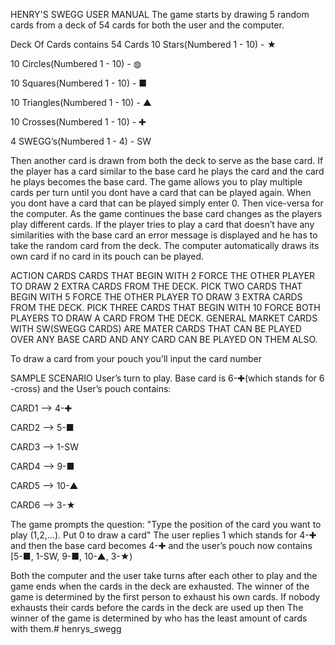 HENRY'S SWEGG USER MANUAL
The game starts by drawing 5 random cards from a deck of 54 cards for both the user and the computer. 

Deck Of Cards contains 54 Cards
10 Stars(Numbered 1 - 10) - ★

10  Circles(Numbered 1 - 10) - ◍

10 Squares(Numbered 1 - 10) - ■

10 Triangles(Numbered 1 - 10) - ▲


10 Crosses(Numbered 1 - 10) - ✚

4 SWEGG’s(Numbered 1 - 4) - SW

Then another card is drawn from both the deck to serve as the base card. 
If the player has a card similar to the base card he plays the card and the card he plays becomes the base card. 
The game allows you to play multiple cards per turn until you dont have a card that can be played again. When you dont have a card that can be played simply enter 0.
Then vice-versa for the computer. 
As the game continues the base card changes as the players play different cards.
If the player tries to play a card that doesn’t have any similarities with the base card an error message is displayed and he has to take the random card from the deck. The computer automatically draws its own card if no card in its pouch can be played.

ACTION CARDS
CARDS THAT BEGIN WITH 2 FORCE THE OTHER PLAYER TO DRAW 2 EXTRA CARDS FROM THE DECK. PICK TWO
CARDS THAT BEGIN WITH 5 FORCE THE OTHER PLAYER TO DRAW 3 EXTRA CARDS FROM THE DECK. PICK THREE
CARDS THAT BEGIN WITH 10 FORCE BOTH PLAYERS TO DRAW A CARD FROM THE DECK. GENERAL MARKET
CARDS WITH SW(SWEGG CARDS) ARE MATER CARDS THAT CAN BE PLAYED OVER ANY BASE CARD AND ANY CARD CAN BE PLAYED ON THEM ALSO.

To draw a card from your pouch you'll input the card number

SAMPLE SCENARIO
User’s turn to play. Base card is 6-✚(which stands for 6 -cross) and the User’s pouch contains:

CARD1 --> 4-✚

CARD2 --> 5-■

CARD3 --> 1-SW

CARD4 --> 9-■

CARD5 --> 10-▲

CARD6 --> 3-★


The game prompts the question:
"Type the position of the card you want to play (1,2,...). Put 0 to draw a card" 
The user replies 1 which stands for 4-✚ and then the base card becomes 4-✚ and the user’s pouch now contains [5-■, 1-SW, 9-■, 10-▲, 3-★)


Both the computer and the user take turns after each other to play and the game ends when the cards in the deck are exhausted.
The winner of the game is determined by the first person to exhaust his own cards.
 If nobody exhausts their cards before the cards in the deck are used up then The winner of the game is determined by who has the least amount of cards with them.# henrys_swegg